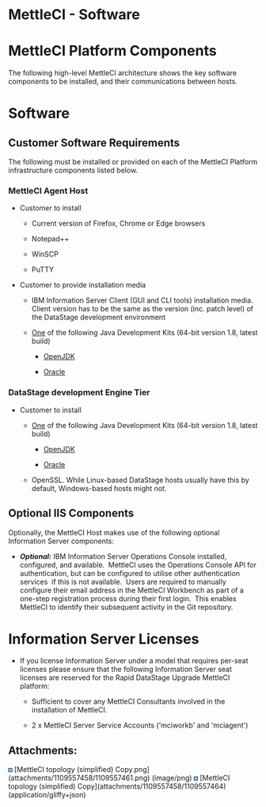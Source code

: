 # MettleCI - Software

# MettleCI Platform Components

The following high-level MettleCI architecture shows the key software
components to be installed, and their communications between hosts. 

# Software

## Customer Software Requirements

The following must be installed or provided on each of the MettleCI
Platform infrastructure components listed below.

### MettleCI Agent Host

-   Customer to install

    -   Current version of Firefox, Chrome or Edge browsers

    -   Notepad++

    -   WinSCP

    -   PuTTY

-   Customer to provide installation media

    -   IBM Information Server Client (GUI and CLI tools) installation
        media. Client version has to be the same as the version (inc.
        patch level) of the DataStage development environment

    -   <u>One</u> of the following Java Development Kits (64-bit
        version 1.8, latest build)

        -   <a href="https://adoptium.net/temurin/releases/?version=8"
            rel="nofollow">OpenJDK</a>

        -   <a href="index" rel="nofollow">Oracle</a>

### DataStage development Engine Tier

-   Customer to install

    -   <u>One</u> of the following Java Development Kits (64-bit
        version 1.8, latest build)

        -   <a href="https://adoptium.net/temurin/releases/?version=8"
            rel="nofollow">OpenJDK</a>

        -   <a href="index" rel="nofollow">Oracle</a>

    -   OpenSSL. While Linux-based DataStage hosts usually have this by
        default, Windows-based hosts might not.

## Optional IIS Components

Optionally, the MettleCI Host makes use of the following optional
Information Server components:

-   ***Optional:*** IBM Information Server Operations Console installed,
    configured, and available.  MettleCI uses the Operations Console API
    for authentication, but can be configured to utilise other
    authentication services  if this is not available.  Users are
    required to manually configure their email address in the MettleCI
    Workbench as part of a one-step registration process during their
    first login.  This enables MettleCI to identify their subsequent
    activity in the Git repository.

# Information Server Licenses

-   If you license Information Server under a model that requires
    per-seat licenses please ensure that the following Information
    Server seat licenses are reserved for the Rapid DataStage Upgrade
    MettleCI platform:

    -   Sufficient to cover any MettleCI Consultants involved in the
        installation of MettleCI.

    -   2 x MettleCI Server Service Accounts ('mciworkb' and 'mciagent')

## Attachments:

<img src="images/icons/bullet_blue.gif" width="8" height="8" />
[MettleCI topology (simplified)
Copy.png](attachments/1109557458/1109557461.png) (image/png)  
<img src="images/icons/bullet_blue.gif" width="8" height="8" />
[MettleCI topology (simplified) Copy](attachments/1109557458/1109557464)
(application/gliffy+json)  
